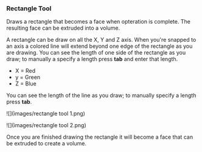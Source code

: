 ### Rectangle Tool
Draws a rectangle that becomes a face when opteration is complete. The resulting face can be extruded into a volume. 



A rectangle can be draw on all the X, Y and Z axis. When you're snapped to an axis a colored line will extend beyond one edge of the rectangle as you are drawing. You can see the length of one side of the rectangle as you draw; to manually a specify a length press **tab** and enter that length.

- X = Red
- y = Green
- Z = Blue

You can see the length of the line as you draw; to manually specify a length press **tab**. 

![](images/rectangle tool 1.png)

![](images/rectangle tool 2.png)

Once you are finished drawing the rectangle it will become a face that can be extruded to create a volume. 